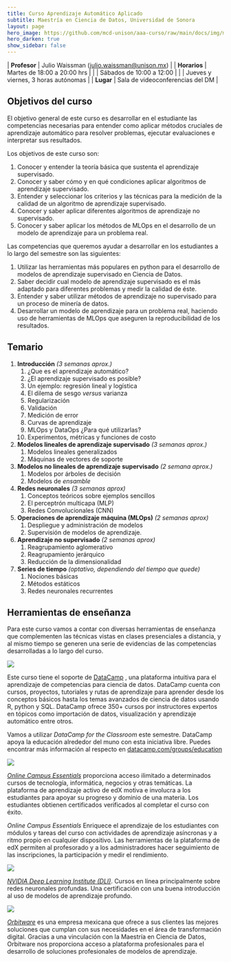 ```yaml
---
title: Curso Aprendizaje Automático Aplicado
subtitle: Maestría en Ciencia de Datos, Universidad de Sonora
layout: page
hero_image: https://github.com/mcd-unison/aaa-curso/raw/main/docs/img/ml-banner.jpg
hero_darken: true
show_sidebar: false
---
```



| **Profesor**    | Julio Waissman (julio.waissman@unison.mx)  |
| **Horarios**    | Martes de 18:00 a 20:00 hrs                |
|                 | Sábados de 10:00 a 12:00                   |
|                 | Jueves y viernes, 3 horas autónomas        |
| **Lugar**       | Sala de videoconferencias del DM           |

## Objetivos del curso

El objetivo general de este curso es desarrollar en el estudiante las competencias necesarias para entender como aplicar 
métodos cruciales de aprendizaje automático para resolver problemas, ejecutar evaluaciones e interpretar sus resultados.

Los objetivos de este curso son:

1. Conocer y entender la teoría básica que sustenta el aprendizaje supervisado.
2. Conocer y saber cómo y en qué condiciones aplicar algoritmos de aprendizaje supervisado.
3. Entender y seleccionar los criterios y las técnicas para la medición de la calidad de un algoritmo de aprendizaje supervisado.
4. Conocer y saber aplicar diferentes algoritmos de aprendizaje no supervisado.
5. Conocer y saber aplicar los métodos de MLOps en el desarrollo de un modelo de aprendizaje para un problema real.

Las competencias que queremos ayudar a desarrollar en los estudiantes a lo largo del semestre son las siguientes:

1. Utilizar las herramientas más populares en python para el desarrollo de modelos de aprendizaje supervisado en Ciencia de Datos.
2. Saber decidir cual modelo de aprendizaje supervisado es el más adaptado para diferentes problemas y medir la calidad de éste.
3. Entender y saber utilizar métodos de aprendizaje no supervisado para un proceso de minería de datos.
4. Desarrollar un modelo de aprendizaje para un problema real, haciendo uso de herramientas de MLOps que aseguren la reproducibilidad de los resultados.


## Temario

1. **Introducción** *(3 semanas aprox.)*
   1. ¿Que es el aprendizaje automático?
   2. ¿El aprendizaje supervisado es posible? 
   3. Un ejemplo: regresión lineal y logística
   4. El dilema de sesgo *versus* varianza
   5. Regularización 
   6. Validación 
   7. Medición de error
   8. Curvas de aprendizaje
   9. MLOps y DataOps ¿Para qué utilizarlas?
   10. Experimentos, métricas y funciones de costo
2. **Modelos lineales de aprendizaje supervisado** *(3 semanas aprox.)*
   1. Modelos lineales generalizados
   2. Máquinas de vectores de soporte
3. **Modelos no lineales de aprendizaje supervisado** *(2 semana aprox.)*
   1. Modelos por árboles de decisión
   2. Modelos de *ensamble*
4. **Redes neuronales** *(3 semanas aprox)*
   1. Conceptos teóricos sobre ejemplos sencillos
   2. El perceptrón multicapa (MLP)
   3. Redes Convolucionales (CNN)
5. **Operaciones de aprendizaje máquina (MLOps)** *(2 semanas aprox)*
   1. Despliegue y administración de modelos
   2. Supervisión de modelos de aprendizaje.
6. **Aprendizaje no supervisado** *(2 semanas aprox)*
   1. Reagrupamiento aglomerativo
   2. Reagrupamiento jerárquico
   3. Reducción de la dimensionalidad
7. **Series de tiempo** *(optativo, dependiendo del tiempo que quede)*
   1. Nociones básicas
   2. Métodos estáticos
   3. Redes neuronales recurrentes


## Herramientas de enseñanza

Para este curso vamos a contar con diversas herramientas de enseñanza
que complementen las técnicas vistas en clases presenciales a distancia, 
y al mismo tiempo se generen una serie de evidencias de las competencias
desarrolladas a lo largo del curso.


![](https://github.com/mcd-unison/aaa-curso/raw/main/docs/img/datacamp.jpg)


Este curso tiene el soporte de [DataCamp](https://www.datacamp.com/) , una plataforma intuitiva para el aprendizaje de competencias para ciencia de datos.
DataCamp cuenta con cursos, proyectos, tutoriales y rutas de aprendizaje para aprender desde los conceptos básicos hasta los temas avanzados de
ciencia de datos usando R, python y SQL. DataCamp ofrece 350+ cursos por instructores expertos en tópicos como importación de datos, visualización 
y aprendizaje automático entre otros.

Vamos a utilizar *DataCamp for the Classroom* este semestre. DataCamp apoya la educación alrededor del muno con esta iniciativa libre. Puedes encontrar más información al respecto en
[datacamp.com/groups/education](datacamp.com/groups/education)

![](https://github.com/mcd-unison/aaa-curso/raw/main/docs/img/edx.png)

[*Online Campus Essentials*](https://campus.edx.org/es/essentials) proporciona acceso ilimitado a determinados cursos de tecnología, informática, negocios y otras temáticas. La plataforma de aprendizaje activo de edX motiva e involucra a los estudiantes para apoyar su progreso y dominio de una materia. Los estudiantes obtienen certificados verificados al completar el curso con éxito.

*Online Campus Essentials* Enriquece el aprendizaje de los estudiantes con módulos y tareas del curso con actividades de aprendizaje asíncronas y a ritmo propio en cualquier dispositivo. Las herramientas de la plataforma de edX permiten al profesorado y a los administradores hacer seguimiento de las inscripciones, la participación y medir el rendimiento.


![](https://www.nvidia.com/content/dam/en-zz/Solutions/about-nvidia/logo-and-brand/01-nvidia-logo-vert-500x200-2c50-p.png)

[*NVIDIA Deep Learning Institute (DLI)*](https://www.nvidia.com/en-us/training/). Cursos en línea principalmente sobre redes neuronales profundas. Una certificación con una buena introducción al uso de modelos de aprendizaje profundo.

![](https://static.wixstatic.com/media/e097e0_ec221f1cda5d43c68f0f44ef54b7a9c1~mv2.png/v1/fill/w_324,h_80,al_c,q_85,usm_0.66_1.00_0.01,enc_auto/Logo%20Orbitware-01.png)

[*Orbitware*](https://www.orbitware.com) es una empresa mexicana que ofrece a sus clientes las mejores soluciones que cumplan con sus necesidades en el área de transformación digital. Gracias a una vinculación con la Maestría en Ciencia de Datos, Orbitware nos proporciona acceso a plataforma profesionales para el desarrollo de soluciones profesionales de modelos de aprendizaje.

